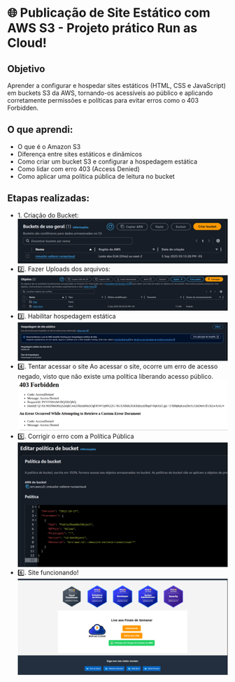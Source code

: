 # 🌐 Publicação de Site Estático com AWS S3 - Projeto prático Run as Cloud!

## Objetivo

Aprender a configurar e hospedar sites estáticos (HTML, CSS e JavaScript) em buckets S3 da AWS, tornando-os acessíveis ao público e aplicando corretamente permissões e políticas para evitar erros como o 403 Forbidden.

## O que aprendi:

- O que é o Amazon S3
- Diferença entre sites estáticos e dinâmicos
- Como criar um bucket S3 e configurar a hospedagem estática
- Como lidar com erro 403 (Access Denied)
- Como aplicar uma política pública de leitura no bucket

## Etapas realizadas:

- 1️. Criação do Bucket: ![Print Bucket](./images/bucket.png)
- 2️⃣. Fazer Uploads dos arquivos: ![Print Upload](./images/arquivos.png)
- 3️⃣. Habilitar hospedagem estática ![Print Habilitar Hospedagem](./images/hospedagem.jpeg)
- 4️⃣. Tentar acessar o site
Ao acessar o site, ocorre um erro de acesso negado, visto que não existe uma política liberando acesso público. ![Print Erro 403](./images/erro.403.png)
- 5️⃣. Corrigir o erro com a Política Pública ![Print Política](./images/politica.png)
- 6️⃣. Site funcionando! ![Print Site](./images/site.png)